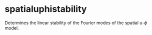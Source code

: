 # spatialuphistability
Determines the linear stability of the Fourier modes of the spatial u-$\phi$ model. 
